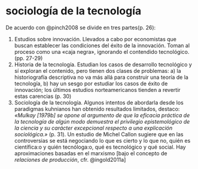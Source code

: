 # sociología de la tecnología
De acuerdo con @pinch2008 se  divide en tres partes(p. 26):

1. Estudios sobre innovación. Llevados a cabo por economistas que buscan establecer las condiciones del éxito de la innovación. Toman al proceso como una «caja negra», ignorando el contendido tecnológico. (pp. 27-29)
2. Historia de la tecnología. Estudian los casos de desarrollo tecnológico y sí exploran el contenido, pero tienen dos clases de problemas: a) la historiografía descriptiva no va más allá para construir una teoría de la tecnología, b) hay un sesgo por estudiar los casos de éxito de innovación; los últimos estudios norteamericanos tienden a revertir estas carencias (p. 30)
3. Sociología de la tecnología. Algunos intentos de abordarla desde los paradigmas kuhnianos han obtenido resultados limitados, destaco: *«Mulkay \[1979b\] se opone al argumento de que la eficacia práctica de la tecnología de algún modo demuestra el privilegio epistemológico de la ciencia y su carácter excepcional respecto a una explicación sociológica.»* (p. 31). Un estudio de Michel Callon sugiere que en las controversias se está negociando lo que es cierto y lo que no, quién es científica:o y quién tecnóloga:o, qué es tecnológico y qué social. Hay aproximaciones basadas en el marxismo [bajo el concepto de *relaciones de producción*, cfr. @ingold2011a]
   